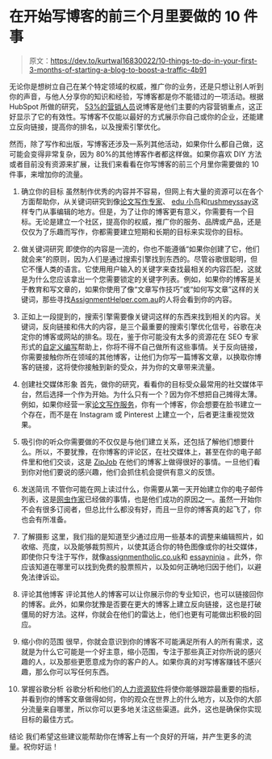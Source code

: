 # 在开始写博客的前三个月里要做的 10 件事

> 原文：<https://dev.to/kurtwal16830022/10-things-to-do-in-your-first-3-months-of-starting-a-blog-to-boost-a-traffic-4b91>

无论你是想树立自己在某个特定领域的权威，推广你的业务，还是只想让别人听到你的声音，与他人分享你的知识和经验，写博客都是你不能错过的一项活动。根据 HubSpot 所做的研究， [53%的营销人员](https://seotribunal.com/blog/blogging-statistics/)说博客是他们主要的内容营销重点，这正好显示了它的有效性。写博客不仅能以最好的方式展示你自己或你的企业，还能建立反向链接，提高你的排名，以及搜索引擎优化。

然而，除了写作和出版，写博客还涉及一系列其他活动，如果你什么都自己做，这可能会变得非常复杂，因为 80%的其他博客作者都这样做。如果你喜欢 DIY 方法或者目前没有资源来扩展，让我们来看看在你写博客的前三个月里你需要做的 10 件事，来增加你的流量。

1.  确立你的目标
    虽然制作优秀的内容并不容易，但网上有大量的资源可以在各个方面帮助你，从关键词研究到像[论文写作专家](https://www.paperwritingpro.com/)、 [edu 小鸟](https://legitimate-writing-services.blogspot.com/2017/03/edubirdie-com-review.html)和[rushmeyssay](https://www.rushmyessay.co.uk/)这样专门从事编辑的地方。但是，为了让你的博客更有意义，你需要有一个目标。无论是建立一个社区，提高你的权威，推广你的服务、品牌或产品，还是仅仅为了乐趣而写作，你都需要建立短期和长期的目标来实现你的目标。

2.  做关键词研究
    即使你的内容是一流的，你也不能遵循“如果你创建了它，他们就会来”的原则，因为人们是通过搜索引擎找到东西的。尽管谷歌很聪明，但它不懂人类的语言。它使用用户输入的关键字来查找最相关的内容匹配，这就是为什么您应该拿出一个您需要锁定的关键字列表。例如，如果你的博客是关于教育和写文章的，如果你使用了像“文章写作技巧”或“如何写文章”这样的关键词，那些寻找[AssignmentHelper.com.au](https://AssignmentHelper.com.au/)的人将会看到你的内容。

3.  正如上一段提到的，搜索引擎需要像关键词这样的东西来找到相关的内容。关键词，反向链接和伟大的内容，是三个最重要的搜索引擎优化信号，谷歌在决定你的博客或网站的排名。现在，鉴于你可能没有太多的资源花在 SEO 专家形式的[自定义编写](https://australianwritings.com/)帮助上，你将不得不自己做所有这些事情。关于反向链接，你需要接触你所在领域的其他博客，让他们为你写一篇博客文章，以换取你博客的链接，这将使你接触到新的受众，并为你的文章带来流量。

4.  创建社交媒体形象
    首先，做你的研究，看看你的目标受众最常用的社交媒体平台，然后选择一个作为开始。为什么只有一个？因为你不想把自己摊得太薄。例如，如果你经营一家[论文写作服务](https://uk.superiorpapers.com/)，你有一个博客，你会想要在脸书建立一个存在，而不是在 Instagram 或 Pinterest 上建立一个，后者更注重视觉效果。

5.  吸引你的听众你需要做的不仅仅是与他们建立关系，还包括了解他们想要什么。所以，不要犹豫，在你博客的评论区，在社交媒体上，甚至在你的电子邮件里和他们交谈，这是 [ZipJob](https://properresumes.com/zipjob-com-review/) 在他们的博客上做得很好的事情。一旦他们看到你对他们要说的感兴趣，他们会抓住机会提供有意义的反馈。

6.  发送简讯
    不管你可能在网上读过什么，你需要从第一天开始建立你的电子邮件列表，这是[网虫作家](https://www.nerdywriters.co.uk/)已经做的事情，也是他们成功的原因之一。虽然一开始你不会有很多订阅者，但总比什么都没有好，而且一旦你的博客真的起飞了，你也会有所准备。

7.  了解摄影
    这里，我们指的是知道至少通过应用一些基本的调整来编辑照片，如收缩、亮度，以及能够裁剪照片，以使其适合你的特色图像或你的社交媒体，即使你只专注于写作，就像[assignmentholic.co.uk](https://www.assignmentholic.co.uk/)和 [essayninja](https://www.ninjaessays.com/) 。此外，你应该知道在哪里可以找到免费的股票照片，以及如何正确地归因于他们，以避免法律诉讼。

8.  评论其他博客
    评论其他人的博客可以让你展示你的专业知识，也可以链接回你的博客。此外，如果你犹豫是否要在更大的博客上建立反向链接，这也是打破僵局的好方法。这样，你就会在他们的雷达上，他们也更有可能做出积极的回应。

9.  缩小你的范围
    很早，你就会意识到你的博客不可能满足所有人的所有需求，这就是为什么它可能是一个好主意，缩小范围，专注于那些真正对你所说的感兴趣的人，以及那些更愿意成为你的客户的人。如果你真的对写博客赚钱不感兴趣，那么你可以写任何东西。

10.  掌握谷歌分析
    谷歌分析和他们的[人力资源软件](https://cake.hr/)将使你能够跟踪最重要的指标，并看到你的博客文章做得如何，你的观众在世界上的什么地方，以及你的大部分流量来自哪里，所以你可以更多地关注这些渠道。此外，这也是确保你实现目标的最佳方式。

结论
我们希望这些建议能帮助你在博客上有一个良好的开端，并产生更多的流量。祝你好运！